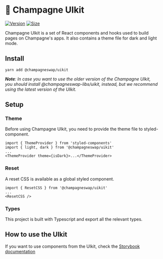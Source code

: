 # 🥞 Champagne UIkit

[![Version](https://img.shields.io/npm/v/@champagneswap/uikit)](https://www.npmjs.com/package/@champagneswap/uikit) [![Size](https://img.shields.io/bundlephobia/min/@champagneswap/uikit)](https://www.npmjs.com/package/@champagneswap/uikit)

Champagne UIkit is a set of React components and hooks used to build pages on Champagne's apps. It also contains a theme file for dark and light mode.

## Install

`yarn add @champagneswap/uikit`

***Note**: In case you want to use the older version of the Champagne UIkit, you should install @champagneswap-libs/uikit, instead, but we recommend using the latest version of the UIkit.*


## Setup

### Theme

Before using Champagne UIkit, you need to provide the theme file to styled-component.

```
import { ThemeProvider } from 'styled-components'
import { light, dark } from '@champagneswap/uikit'
...
<ThemeProvider theme={isDark}>...</ThemeProvider>
```

### Reset

A reset CSS is available as a global styled component.

```
import { ResetCSS } from '@champagneswap/uikit'
...
<ResetCSS />
```

### Types

This project is built with Typescript and export all the relevant types.

## How to use the UIkit

If you want to use components from the UIkit, check the [Storybook documentation](https://champagneswap.github.io/champagne-uikit/)
